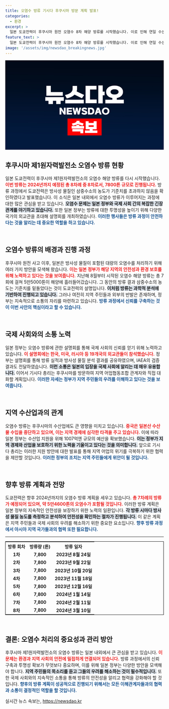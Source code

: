 ```yaml
---
title: 오염수 방류 기시다 후쿠시마 방문 계획 발표!
categories:
  - 환경
excerpt: >
  일본 도쿄전력이 후쿠시마 원전 오염수 8차 해양 방류를 시작했습니다. 이로 인해 연일 수산업 피해가 우려되는 가운데, 총리는 지원 방안을 논의하기 위해 지역 방문을 계획하고 있습니다.
feature_text: >
  일본 도쿄전력이 후쿠시마 원전 오염수 8차 해양 방류를 시작했습니다. 이로 인해 연일 수산업 피해가 우려되는 가운데, 총리는 지원 방안을 논의하기 위해 지역 방문을 계획하고 있습니다.
image: '/assets/img/newsdao_breakingnews.jpg'
---
```


<p><img src="/assets/img/newsdao_breakingnews.jpg" alt="pcversion 속보" /></p>

<h2 data-ke-size="size26">후쿠시마 제1원자력발전소 오염수 방류 현황</h2>

<p data-ke-size="size16">일본 도쿄전력이 후쿠시마 제1원자력발전소의 오염수 해양 방류를 다시 시작했습니다. <b><span style="color: #ee2323;">이번 방류는 2024년까지 예정된 총 8차례 중 8차로서, 7800톤 규모로 진행됩니다.</span></b> 방류 과정에서 도쿄전력은 방사성 물질인 삼중수소의 농도가 기준치를 초과하지 않음을 확인하였다고 발표했습니다. 이 소식은 일본 내외에서 오염수 방류가 이루어지는 과정에 대한 많은 관심을 받고 있습니다. <b><span style="background-color: #21538527;">오염수 문제는 일본 정부와 국제 사회 간의 복잡한 긴장 관계를 야기하고 있습니다.</span></b> 또한 일본 정부는 방류에 대한 투명성을 높이기 위해 다양한 국가의 외교관을 초대해 설명회를 개최하였습니다. <b><span style="color: #1a5490;">이러한 행사들은 방류 과정이 안전하다는 것을 알리는 데 중요한 역할을 하고 있습니다.</span></b></p>

<p data-ke-size="size16">&nbsp;</p>

<h2 data-ke-size="size26">오염수 방류의 배경과 진행 과정</h2>

<p data-ke-size="size16">후쿠시마 원전 사고 이후, 일본은 방사성 물질이 포함된 대량의 오염수를 처리하기 위해 여러 가지 방안을 모색해 왔습니다. <b><span style="color: #ee2323;">이는 일본 정부가 해당 지역의 안전성과 환경 보호를 위해 노력하고 있다는 것을 보여줍니다.</span></b> 지난해 8월부터 시작된 오염수 해양 방류는 총 7회에 걸쳐 5만5000톤이 해양에 흘러들어갔습니다. 그 동안의 방류 결과 삼중수소의 농도는 기준치를 밑돌았다는 것이 도쿄전력의 설명입니다. <b><span style="background-color: #21538527;">이처럼 방류는 과학적 분석에 기반하여 진행되고 있습니다.</span></b> 그러나 여전히 지역 주민들과 외부의 반발은 존재하며, 정부는 지속적으로 소통의 자리를 마련하고 있습니다. <b><span style="color: #1a5490;">방류 과정에서 신뢰를 구축하는 것이 이번 사안의 핵심이라고 할 수 있습니다.</span></b></p>

<p data-ke-size="size16">&nbsp;</p>

<h2 data-ke-size="size26">국제 사회와의 소통 노력</h2>

<p data-ke-size="size16">일본 정부는 오염수 방류에 관한 설명회를 통해 국제 사회의 신뢰를 얻기 위해 노력하고 있습니다. <b><span style="color: #ee2323;">이 설명회에는 한국, 미국, 러시아 등 19개국의 외교관들이 참석했습니다.</span></b> 정부는 설명회를 통해 방류 실적과 방사성 물질 분석 결과를 공유하였으며, IAEA의 검증 결과도 전달하였습니다. <b><span style="background-color: #21538527;">이런 소통은 일본의 입장을 국제 사회에 알리는 데 매우 유용합니다.</span></b> 이어서 기시다 총리는 후쿠시마를 방문하여 지역 어업협동조합 관계자와 직접 대화할 계획입니다. <b><span style="color: #1a5490;">이러한 자세는 정부가 지역 주민들의 우려를 이해하고 있다는 것을 보여줍니다.</span></b></p>

<p data-ke-size="size16">&nbsp;</p>

<h2 data-ke-size="size26">지역 수산업과의 관계</h2>

<p data-ke-size="size16">오염수 방류는 후쿠시마의 수산업에도 큰 영향을 미치고 있습니다. <b><span style="color: #ee2323;">중국은 일본산 수산물 수입을 중단하고 있으며, 이는 지역 경제에 심각한 타격을 주고 있습니다.</span></b> 이에 따라 일본 정부는 수산업 지원을 위해 1007억엔 규모의 예산을 확보했습니다. <b><span style="background-color: #21538527;">이는 정부가 지역 경제와 산업을 보호하기 위한 노력을 기울이고 있다는 것을 의미합니다.</span></b> 앞으로 기시다 총리는 이러한 지원 방안에 대한 발표를 통해 지역 어업의 위기를 극복하기 위한 협력을 제안할 것입니다. <b><span style="color: #1a5490;">이러한 정부의 조치는 지역 주민들에게 위안이 될 것입니다.</span></b></p>

<p data-ke-size="size16">&nbsp;</p>

<h2 data-ke-size="size26">향후 방류 계획과 전망</h2>

<p data-ke-size="size16">도쿄전력은 향후 2024년까지의 오염수 방류 계획을 세우고 있습니다. <b><span style="color: #ee2323;">총 7차례의 방류가 예정되어 있으며, 약 5만4600톤의 오염수가 포함될 것입니다.</span></b> 이러한 방류 계획은 일본 정부의 지속적인 안전성을 보장하기 위한 노력의 일환입니다. <b><span style="background-color: #21538527;">각 방류 시마다 방사성 물질 농도를 측정하고 분석하여 안전성을 확인하는 절차가 진행됩니다.</span></b> 이 같은 계획은 지역 주민들과 국제 사회의 우려를 해소하기 위한 중요한 요소입니다. <b><span style="color: #1a5490;">향후 방류 과정에서 아시아 지역 국가들과의 협력 또한 필요합니다.</span></b></p>

<hr>

<table style="width:100%; border: 1px solid black; border-collapse: collapse;" >
  <tr>
    <th style="text-align: center; height: 17px;"><b>방류 회차</b></th>
    <th style="text-align: center; height: 17px;"><b>방류량 (톤)</b></th>
    <th style="text-align: center; height: 17px;"><b>방류 일자</b></th>
  </tr>
  <tr>
    <td style="text-align: center; height: 17px;"><b>1차</b></td>
    <td style="text-align: center; height: 17px;"><b>7,800</b></td>
    <td style="text-align: center; height: 17px;"><b>2023년 8월 24일</b></td>
  </tr>
  <tr>
    <td style="text-align: center; height: 17px;"><b>2차</b></td>
    <td style="text-align: center; height: 17px;"><b>7,800</b></td>
    <td style="text-align: center; height: 17px;"><b>2023년 9월 22일</b></td>
  </tr>
  <tr>
    <td style="text-align: center; height: 17px;"><b>3차</b></td>
    <td style="text-align: center; height: 17px;"><b>7,800</b></td>
    <td style="text-align: center; height: 17px;"><b>2023년 10월 20일</b></td>
  </tr>
  <tr>
    <td style="text-align: center; height: 17px;"><b>4차</b></td>
    <td style="text-align: center; height: 17px;"><b>7,800</b></td>
    <td style="text-align: center; height: 17px;"><b>2023년 11월 18일</b></td>
  </tr>
  <tr>
    <td style="text-align: center; height: 17px;"><b>5차</b></td>
    <td style="text-align: center; height: 17px;"><b>7,800</b></td>
    <td style="text-align: center; height: 17px;"><b>2023년 12월 16일</b></td>
  </tr>
  <tr>
    <td style="text-align: center; height: 17px;"><b>6차</b></td>
    <td style="text-align: center; height: 17px;"><b>7,800</b></td>
    <td style="text-align: center; height: 17px;"><b>2024년 1월 14일</b></td>
  </tr>
  <tr>
    <td style="text-align: center; height: 17px;"><b>7차</b></td>
    <td style="text-align: center; height: 17px;"><b>7,800</b></td>
    <td style="text-align: center; height: 17px;"><b>2024년 2월 11일</b></td>
  </tr>
  <tr>
    <td style="text-align: center; height: 17px;"><b>8차</b></td>
    <td style="text-align: center; height: 17px;"><b>7,800</b></td>
    <td style="text-align: center; height: 17px;"><b>2024년 3월 10일</b></td>
  </tr>
</table>

<p data-ke-size="size16">&nbsp;</p>

<h2 data-ke-size="size26">결론: 오염수 처리의 중요성과 관리 방안</h2>

<p data-ke-size="size16">후쿠시마 제1원자력발전소의 오염수 방류는 일본 내외에서 큰 관심을 받고 있습니다. <b><span style="color: #ee2323;">이 문제는 환경과 지역 사회의 안전에 밀접하게 연결되어 있습니다.</span></b> 방류 과정에서의 신뢰 구축과 투명성 확보가 무엇보다 중요하며, 이를 위해 일본 정부는 다양한 방안을 모색해야 합니다. <b><span style="background-color: #21538527;">지역 주민들의 목소리를 듣고 그들의 우려를 해소하는 것이 필수적입니다.</span></b> 또한 국제 사회와의 지속적인 소통을 통해 방류의 안전성을 알리고 협력을 강화해야 할 것입니다. <b><span style="color: #1a5490;">향후의 방류 계획이 성공적으로 진행되기 위해서는 모든 이해관계자들과의 협력과 소통이 결정적인 역할을 할 것입니다.</span></b></p>
실시간 뉴스 속보는, <a href="https://newsdao.kr" rel="dofollow">https://newsdao.kr</a>


